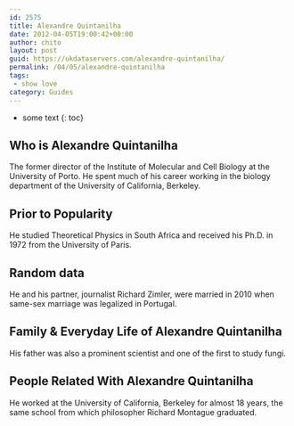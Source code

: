 ```yaml
---
id: 2575
title: Alexandre Quintanilha
date: 2012-04-05T19:00:42+00:00
author: chito
layout: post
guid: https://ukdataservers.com/alexandre-quintanilha/
permalink: /04/05/alexandre-quintanilha
tags:
 - show love
category: Guides
---
```


* some text
{: toc}


## Who is  Alexandre Quintanilha
                  
                  
                  
The former director of the Institute of Molecular and Cell Biology at the University of Porto. He spent much of his career working in the biology department of the University of California, Berkeley.
                  
                
                
                
## Prior to Popularity 
                  
                  
                  
He studied Theoretical Physics in South Africa and received his Ph.D. in 1972 from the University of Paris.
                  
                
                
                
## Random data 
                  
                  
                  
He and his partner, journalist Richard Zimler, were married in 2010 when same-sex marriage was legalized in Portugal.
                  
                
                
                
## Family & Everyday Life of Alexandre Quintanilha
                  
                  
                  
His father was also a prominent scientist and one of the first to study fungi.
                  
                
                
                
## People Related With  Alexandre Quintanilha
                  
                  
                  
He worked at the University of California, Berkeley for almost 18 years, the same school from which philosopher Richard Montague graduated.
                  
                
              
            
          
          
          
    
    
  

